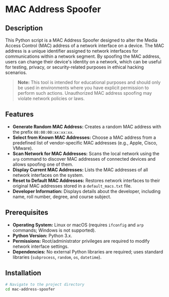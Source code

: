 # MAC Address Spoofer

## Description
This Python script is a MAC Address Spoofer designed to alter the Media Access Control (MAC) address of a network interface on a device. The MAC address is a unique identifier assigned to network interfaces for communications within a network segment. By spoofing the MAC address, users can change their device's identity on a network, which can be useful for testing, privacy, or security-related purposes in ethical hacking scenarios.

> **Note:** This tool is intended for educational purposes and should only be used in environments where you have explicit permission to perform such actions. Unauthorized MAC address spoofing may violate network policies or laws.

## Features
- **Generate Random MAC Address:** Creates a random MAC address with the prefix `08:00:00:xx:xx:xx`.
- **Select from Known MAC Addresses:** Choose a MAC address from a predefined list of vendor-specific MAC addresses (e.g., Apple, Cisco, VMware).
- **Scan Network for MAC Addresses:** Scans the local network using the `arp` command to discover MAC addresses of connected devices and allows spoofing one of them.
- **Display Current MAC Addresses:** Lists the MAC addresses of all network interfaces on the system.
- **Reset to Default MAC Addresses:** Restores network interfaces to their original MAC addresses stored in a `default_macs.txt` file.
- **Developer Information:** Displays details about the developer, including name, roll number, degree, and course subject.

## Prerequisites
- **Operating System:** Linux or macOS (requires `ifconfig` and `arp` commands; Windows is not supported).
- **Python Version:** Python 3.x.
- **Permissions:** Root/administrator privileges are required to modify network interface settings.
- **Dependencies:** No external Python libraries are required; uses standard libraries (`subprocess`, `random`, `os`, `datetime`).

## Installation
```sh
# Navigate to the project directory
cd mac-address-spoofer

